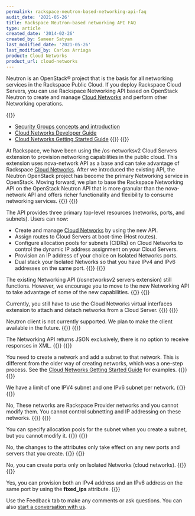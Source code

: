 ```yaml
---
permalink: rackspace-neutron-based-networking-api-faq
audit_date: '2021-05-26'
title: Rackspace Neutron-based networking API FAQ
type: article
created_date: '2014-02-26'
created_by: Sameer Satyam
last_modified_date: '2021-05-26'
last_modified_by: Carlos Arriaga
product: Cloud Networks
product_url: cloud-networks
---
```


Neutron is an OpenStack&reg; project that is the basis for all
networking services in the Rackspace Public Cloud. If you deploy
Rackspace Cloud Servers, you can use Rackspace Networking API based on
OpenStack Neutron to create and manage [Cloud Networks](https://www.rackspace.com/cloud/networks/) and perform other
Networking operations.

{{<accordion title="Where are the docs?" col="in" href="accordion1">}}

-  [Security Groups concepts and introduction](https://docs.rackspace.com/docs/cloud-networks/v2/api-reference/#document-concepts/concepts-security-groups)
-  [Cloud Networks Developer Guide](https://docs.rackspace.com/docs/cloud-networks/v2/api-reference)
-  [Cloud Networks Getting Started Guide](https://docs.rackspace.com/docs/cloud-networks/v2/api-reference/#document-getting-started)
{{</accordion>}}
{{<accordion title="Why are you introducing Rackspace Networking based on the OpenStack Neutron API?" col="in" href="accordion2">}}

At Rackspace, we have been using the /os-networksv2 Cloud Servers
extension to provision networking capabilities in the public cloud. This
extension uses nova-network API as a base and can
take advantage of Rackspace [Cloud Networks](https://www.rackspace.com/cloud/networks/). After we introduced
the existing API, the Neutron OpenStack project has become the primary
Networking service in OpenStack. Moving forward, we plan to base the Rackspace Networking
API on the OpenStack Neutron API that is more granular than
the nova-network API and offers richer functionality and flexibility to
consume networking services.
{{</accordion>}}
{{<accordion title="What new capabilities does the new API have?" col="in" href="accordion3">}}

The API provides three primary top-level resources (networks, ports, and
subnets). Users can now:

-   Create and manage [Cloud Networks](https://www.rackspace.com/cloud/networks/) by using the new API.
-   Assign routes to Cloud Servers at boot-time (Host routes).
-   Configure allocation pools for subnets (CIDRs) on Cloud Networks to
    control the dynamic IP address assignment on your Cloud Servers.
-   Provision an IP address of your choice on Isolated Networks ports.
-   Dual stack your Isolated Networks so that you have IPv4 and IPv6
    addresses on the same port.
{{</accordion>}}
{{<accordion title="Can I still use the old Networking API based on nova-network?" col="in" href="accordion4">}}

The existing Networking API (/osnetworksv2 servers extension)
still functions. However, we encourage you to move to the new Networking
API to take advantage of some of the new capabilities.
{{</accordion>}}
{{<accordion title="Can I attach and detach networks from servers using the new API?" col="in" href="accordion5">}}

Currently, you still have to use the Cloud Networks virtual interfaces
extension to attach and detach networks from a Cloud Server.
{{</accordion>}}
{{<accordion title="Can I perform the API functions using the Neutron client?" col="in" href="accordion7">}}

Neutron client is not currently supported. We plan to make the
client available in the future.
{{</accordion>}}
{{<accordion title="Where is my XML?" col="in" href="accordion8">}}

The Networking API returns JSON exclusively, there is no option to
receive responses in XML.
{{</accordion>}}
{{<accordion title="How do I create Networks with the new API?" col="in" href="accordion9">}}

You need to create a network and add a subnet to that network. This is
different from the older way of creating networks, which was a one-step
process. See the
[Cloud Networks Getting Started Guide](https://docs.rackspace.com/docs/cloud-networks/v2/api-reference/#document-getting-started)
for examples.
{{</accordion>}}
{{<accordion title="How many subnets can I provision on a network" col="in" href="accordion10">}}

We have a limit of one IPV4 subnet and one IPv6 subnet per network.
{{</accordion>}}
{{<accordion title="Can I create, update, or delete subnets on Public and ServiceNet?" col="in" href="accordion11">}}

No, These networks are Rackspace Provider networks and you cannot
modify them. You cannot control subnetting and IP addressing on these
networks.
{{</accordion>}}
{{<accordion title="Can I modify allocation pools on the subnet?" col="in" href="accordion12">}}

You can specify allocation pools for the subnet when you create a subnet,
but you cannot modify it.
{{</accordion>}}
{{<accordion title="When I change attributes on subnets, do they take effect on ports that are using it?" col="in" href="accordion13">}}

No, the changes to the attributes only take effect on any new ports
and servers that you create.
{{</accordion>}}
{{<accordion title="Can I create ports on Public and ServiceNet?" col="in" href="accordion14">}}

No, you can create ports only on Isolated Networks (cloud networks).
{{</accordion>}}
{{<accordion title="Can I have both an IPv4 and an IPv6 address on the same Isolated Network port?" col="in" href="accordion15">}}

Yes, you can provision both an IPv4 address and an IPv6 address on the
same port by using the **fixed_ips** attribute.
{{</accordion>}}

Use the Feedback tab to make any comments or ask questions. You can also [start a conversation with us](https://www.rackspace.com/contact). 
